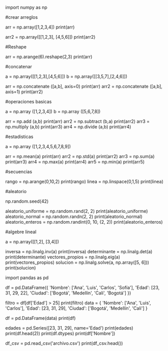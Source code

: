 import numpy as np

#crear arreglos

arr = np.array([1,2,3,4])
print(arr)

arr2 = np.array([[1,2,3], [4,5,6]])
print(arr2)

#Reshape

arr = np.arange(6).reshape(2,3)
print(arr)

#concatenar

a = np.array([[1,2,3],[4,5,6]])
b = np.array([[3,5,7],[2,4,6]])

arr = np.concatenate ([a,b], axis=0)
print(arr)
arr2 = np.concatenate ([a,b], axis=1)
print(arr2)

#operaciones basicas

a = np.array ([1,2,3,4])
b = np.array ([5,6,7,8])

arr = np.add (a,b)
print(arr)
arr2 = np.subtract (b,a)
print(arr2)
arr3 = np.multiply (a,b)
print(arr3)
arr4 = np.divide (a,b)
print(arr4)

#estadisticas

a = np.array ([1,2,3,4,5,6,7,8,9])

arr = np.mean(a)
print(arr)
arr2 = np.std(a)
print(arr2)
arr3 = np.sum(a)
print(arr3)
arr4 = np.max(a)
print(arr4)
arr5 = np.min(a)
print(arr5)

#secuencias

rango = np.arange(0,10,2)
print(rango)
linea = np.linspace(0,1,5)
print(linea)

#aleatorio

np.random.seed(42)

aleatorio_uniforme = np.random.rand(2, 2)
print(aleatorio_uniforme)
aleatorio_normal = np.random.randn(2, 2)
print(aleatorio_normal)
aleatorio_enteros = np.random.randint(0, 10, (2, 2))
print(aleatorio_enteros)

#algebre lineal

a = np.array([[1,2], [3,4]])

inversa = np.linalg.inv(a)
print(inversa)
determinante = np.linalg.det(a)
print(determinante)
vectores_propios = np.linalg.eig(a)
print(vectores_propios)
solucion = np.linalg.solve(a, np.array([5, 6]))
print(solucion)

import pandas as pd

df = pd.DataFrame({
    'Nombre': ['Ana', 'Luis', 'Carlos', 'Sofía'],
    'Edad': [23, 31, 29, 22],
    'Ciudad': ['Bogotá', 'Medellín', 'Cali', 'Bogotá']
})

filtro = df[df['Edad'] > 25]
print(filtro)
data = {
    'Nombre': ['Ana', 'Luis', 'Carlos'],
    'Edad': [23, 31, 29],
    'Ciudad': ['Bogotá', 'Medellín', 'Cali']
}

df = pd.DataFrame(data)
print(df)

edades = pd.Series([23, 31, 29], name='Edad')
print(edades)
print(df.head(2))
print(df.dtypes)
print(df['Nombre'])

df_csv = pd.read_csv('archivo.csv')
print(df_csv.head())

